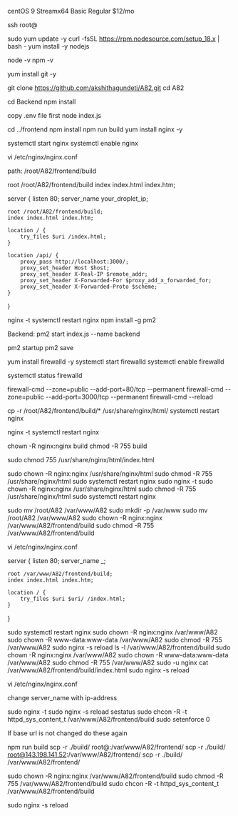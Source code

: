 centOS 9 Streamx64
Basic Regular $12/mo

ssh root@<ip-address>

sudo yum update -y
curl -fsSL https://rpm.nodesource.com/setup_18.x | bash -
yum install -y nodejs

node -v
npm -v

yum install git -y

git clone https://github.com/akshithagundeti/A82.git
cd A82

cd Backend
npm install

copy .env file first
node index.js

cd ../frontend
npm install
npm run build
yum install nginx -y

systemctl start nginx
systemctl enable nginx

vi /etc/nginx/nginx.conf

path: /root/A82/frontend/build

root /root/A82/frontend/build
index index.html index.htm;


server {
    listen 80;
    server_name your_droplet_ip;

    root /root/A82/frontend/build;
    index index.html index.htm;

    location / {
        try_files $uri /index.html;
    }

    location /api/ {
        proxy_pass http://localhost:3000/;
        proxy_set_header Host $host;
        proxy_set_header X-Real-IP $remote_addr;
        proxy_set_header X-Forwarded-For $proxy_add_x_forwarded_for;
        proxy_set_header X-Forwarded-Proto $scheme;
    }
}


nginx -t
systemctl restart nginx
npm install -g pm2

Backend:
pm2 start index.js --name backend

pm2 startup
pm2 save

yum install firewalld -y
systemctl start firewalld
systemctl enable firewalld

systemctl status firewalld


firewall-cmd --zone=public --add-port=80/tcp --permanent
firewall-cmd --zone=public --add-port=3000/tcp --permanent
firewall-cmd --reload


cp -r /root/A82/frontend/build/* /usr/share/nginx/html/
systemctl restart nginx

nginx -t
systemctl restart nginx

chown -R nginx:nginx build
chmod -R 755 build


sudo chmod 755 /usr/share/nginx/html/index.html

sudo chown -R nginx:nginx /usr/share/nginx/html
sudo chmod -R 755 /usr/share/nginx/html
sudo systemctl restart nginx
sudo nginx -t
sudo chown -R nginx:nginx /usr/share/nginx/html
sudo chmod -R 755 /usr/share/nginx/html
sudo systemctl restart nginx

sudo mv /root/A82 /var/www/A82
sudo mkdir -p /var/www
sudo mv /root/A82 /var/www/A82
sudo chown -R nginx:nginx /var/www/A82/frontend/build
sudo chmod -R 755 /var/www/A82/frontend/build


vi /etc/nginx/nginx.conf

server {
    listen 80;
    server_name _;

    root /var/www/A82/frontend/build;
    index index.html index.htm;

    location / {
        try_files $uri $uri/ /index.html;
    }
}


sudo systemctl restart nginx
sudo chown -R nginx:nginx /var/www/A82
sudo chown -R www-data:www-data /var/www/A82
sudo chmod -R 755 /var/www/A82
sudo nginx -s reload
ls -l /var/www/A82/frontend/build
sudo chown -R nginx:nginx /var/www/A82
sudo chown -R www-data:www-data /var/www/A82
sudo chmod -R 755 /var/www/A82
sudo -u nginx cat /var/www/A82/frontend/build/index.html
sudo nginx -s reload


vi /etc/nginx/nginx.conf

change server_name with ip-address


sudo nginx -t
sudo nginx -s reload
sestatus
sudo chcon -R -t httpd_sys_content_t /var/www/A82/frontend/build
sudo setenforce 0

If base url is not changed do these again


npm run build
scp -r ./build/ root@<Your-Server-IP>:/var/www/A82/frontend/
scp -r ./build/ root@143.198.141.52:/var/www/A82/frontend/
scp -r ./build/ /var/www/A82/frontend/

sudo chown -R nginx:nginx /var/www/A82/frontend/build
sudo chmod -R 755 /var/www/A82/frontend/build
sudo chcon -R -t httpd_sys_content_t /var/www/A82/frontend/build

sudo nginx -s reload
